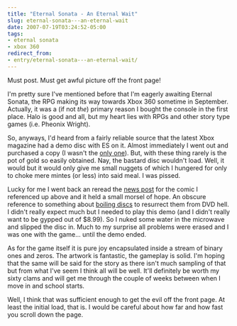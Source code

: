 ```yaml
---
title: "Eternal Sonata - An Eternal Wait"
slug: eternal-sonata---an-eternal-wait
date: 2007-07-19T03:24:52-05:00
tags:
- eternal sonata
- xbox 360
redirect_from:
- entry/eternal-sonata---an-eternal-wait/
---
```

Must post. Must get awful picture off the front page!

I'm pretty sure I've mentioned before that I'm eagerly awaiting Eternal Sonata, the RPG making its way towards Xbox 360 sometime in September. Actually, it was a (if not _the_) primary reason I bought the console in the first place. Halo is good and all, but my heart lies with RPGs and other story type games (i.e. Pheonix Wright).

So, anyways, I'd heard from a fairly reliable source that the latest Xbox magazine had a demo disc with ES on it. Almost immediately I went out and purchased a copy (I wasn't the [only one](http://www.penny-arcade.com/comic/2007/07/18)). But, with these thing rarely is the pot of gold so easily obtained. Nay, the bastard disc wouldn't load. Well, it would but it would only give me small nuggets of which I hungered for only to choke mere mintes (or less) into said meal. I was pissed.

Lucky for me I went back an reread the [news post](http://www.penny-arcade.com/2007/07/18) for the comic I referenced up above and it held a small morsel of hope. An obscure reference to something about [boiling discs](http://forum.teamxbox.com/showthread.php?t=517777) to resurrect them from DVD hell. I didn't really expect much but I needed to play this demo (and I didn't really want to be gypped out of $8.99). So I nuked some water in the microwave and slipped the disc in. Much to my surprise all problems were erased and I was one with the game... until the demo ended.

As for the game itself it is pure joy encapsulated inside a stream of binary ones and zeros. The artwork is fantastic, the gameplay is solid. I'm hoping that the same will be said for the story as there isn't much sampling of that but from what I've seem I think all will be well. It'll definitely be worth my sixty clams and will get me through the couple of weeks between when I move in and school starts.

Well, I think that was sufficient enough to get the evil off the front page. At least the initial load, that is. I would be careful about how far and how fast you scroll down the page.

